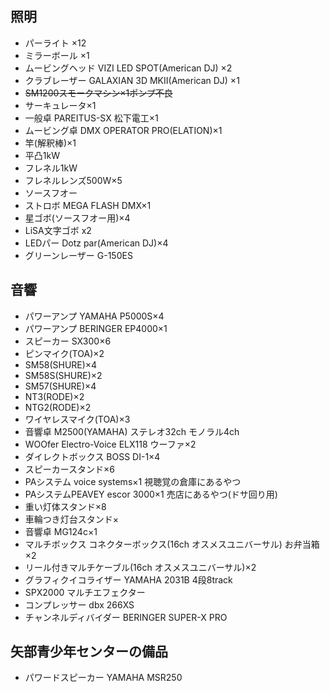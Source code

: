 ## 照明

  * パーライト ×12
  * ミラーボール ×1
  * ムービングヘッド VIZI LED SPOT(American DJ) ×2
  * クラブレーザー GALAXIAN 3D MKII(American DJ) ×1
  *  ~~SM1200スモークマシン×1ポンプ不良~~
  * サーキュレータ×1
  * 一般卓 PAREITUS-SX 松下電工×1 
  * ムービング卓 DMX OPERATOR PRO(ELATION)×1 
  * 竿(解釈棒)×1
  * 平凸1kW
  * フレネル1kW
  * フレネルレンズ500W×5
  * ソースフオー
  * ストロボ MEGA FLASH DMX×1
  * 星ゴボ(ソースフオー用)×4
  * LiSA文字ゴボ x2
  * LEDパー Dotz par(American DJ)×4
  * グリーンレーザー G-150ES

## 音響

  * パワーアンプ  YAMAHA P5000S×4
  * パワーアンプ BERINGER  EP4000×1
  * スピーカー SX300×6
  * ピンマイク(TOA)×2
  * SM58(SHURE)×4
  * SM58S(SHURE)×2
  * SM57(SHURE)×4
  * NT3(RODE)×2
  * NTG2(RODE)×2
  * ワイヤレスマイク(TOA)×3
  * 音響卓 M2500(YAMAHA) ステレオ32ch モノラル4ch
  * WOOfer Electro-Voice ELX118 ウーファ×2
  * ダイレクトボックス BOSS DI-1×4
  * スピーカースタンド×6
  * PAシステム voice systems×1 視聴覚の倉庫にあるやつ
  * PAシステムPEAVEY escor 3000×1 売店にあるやつ(ドサ回り用)
  * 重い灯体スタンド×8
  * 車輪つき灯台スタンド×
  * 音響卓 MG124c×1
  * マルチボックス コネクターボックス(16ch オスメスユニバーサル)  お弁当箱×2
  * リール付きマルチケーブル(16ch オスメスユニバーサル)×2
  * グラフィクイコライザー YAMAHA 2031B 4段8track
  * SPX2000 マルチエフェクター
  * コンプレッサー dbx 266XS
  * チャンネルディバイダー BERINGER SUPER-X PRO

## 矢部青少年センターの備品

  * パワードスピーカー YAMAHA MSR250

